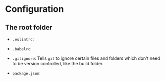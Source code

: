 # Configuration

## The root folder

- `.eslintrc`:
  
- `.babelrc`:

- `.gitignore`: Tells `git` to ignore certain files and folders which don't need to be version controlled, like the build folder.

- `package.json`:
